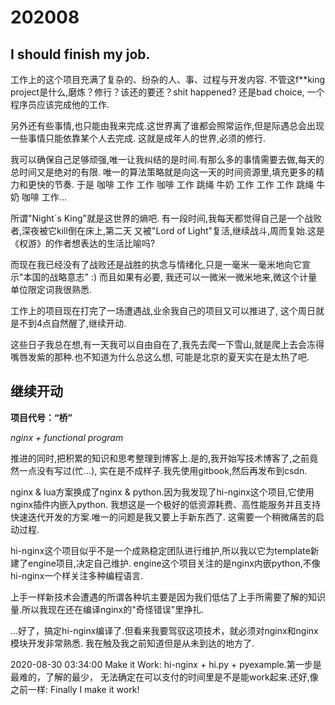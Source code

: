 # 202008

## I should finish my job.

工作上的这个项目充满了复杂的、纷杂的人、事、过程与开发内容.
不管这f**king project是什么,磨炼？修行？该还的要还？shit happened? 还是bad choice,
一个程序员应该完成他的工作.

另外还有些事情,也只能由我来完成.这世界离了谁都会照常运作,但是际遇总会出现一些事情只能依靠某个人去完成.
这就是成年人的世界,必须的修行.

我可以确保自己足够顽强,唯一让我纠结的是时间.有那么多的事情需要去做,每天的总时间又是绝对的有限.
唯一的算法策略就是向这一天的时间资源里,填充更多的精力和更快的节奏.
于是
咖啡 工作 工作 咖啡 工作 跳绳 牛奶 工作 工作 工作 跳绳 牛奶 咖啡 工作...

所谓"Night`s King"就是这世界的熵吧. 有一段时间,我每天都觉得自己是一个战败者,深夜被它kill倒在床上,第二天
又被"Lord of Light"复活,继续战斗,周而复始.这是《权游》的作者想表达的生活比喻吗?

而现在我已经没有了战败还是战胜的执念与情绪化,只是一毫米一毫米地向它宣示"本国的战略意志" :) 而且如果有必要,
我还可以一微米一微米地来,微这个计量单位限定词我很熟悉.

工作上的项目现在打完了一场遭遇战,业余我自己的项目又可以推进了, 这个周日就是不到4点自然醒了,继续开动.

这些日子我总在想,有一天我可以自由自在了,我先去爬一下雪山,就是爬上去会冻得嘴唇发紫的那种.也不知道为什么总这么想,
可能是北京的夏天实在是太热了吧.

## 继续开动

**项目代号：“桥”**

*nginx + functional program*

推进的同时,把积累的知识和思考整理到博客上.是的,我开始写技术博客了,之前竟然一点没有写过(忙...),
实在是不成样子.我先使用gitbook,然后再发布到csdn.

nginx & lua方案换成了nginx & python.因为我发现了hi-nginx这个项目,它使用nginx插件内嵌入python.
我想这是一个极好的低资源耗费、高性能服务并且支持快速迭代开发的方案.唯一的问题是我又要上手新东西了.
这需要一个稍微痛苦的启动过程.

hi-nginx这个项目似乎不是一个成熟稳定团队进行维护,所以我以它为template新建了engine项目,决定自己维护.
engine这个项目关注的是nginx内嵌python,不像hi-nginx一个样关注多种编程语言.

上手一样新技术会遭遇的所谓各种坑主要是因为我们低估了上手所需要了解的知识量.所以我现在还在编译nginx的"奇怪错误"里挣扎.

...好了，搞定hi-nginx编译了.但看来我要驾驭这项技术，就必须对nginx和nginx模块开发非常熟悉.
我在触及我之前知道但是从未到达的地方了.

2020-08-30 03:34:00 Make it Work: hi-nginx + hi.py + pyexample.第一步是最难的，了解的最少，
无法确定在可以支付的时间里是不是能work起来.还好,像之前一样: Finally I make it work!

